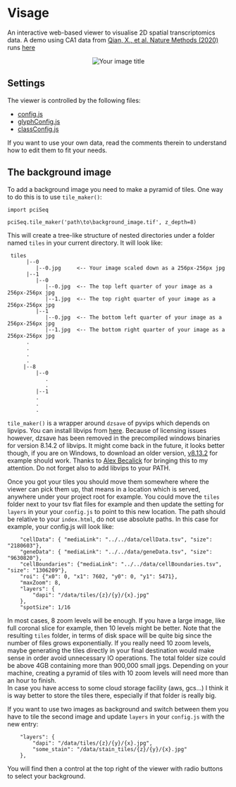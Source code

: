 # Visage
An interactive web-based viewer to visualise 2D spatial transcriptomics data. A demo using 
CA1 data from [Qian, X., et al. Nature Methods (2020)](https://www.nature.com/articles/s41592-019-0631-4) runs
 [here](https://acycliq.github.io/visage/)
<p align="center">
    <img src="https://github.com/acycliq/visage/blob/main/viewer/assets/screencast_resized.gif?raw=true" alt="Your image title"/>
</p>

## Settings
The viewer is controlled by the following files:

* [config.js](viewer/js/config.js)
* [glyphConfig.js](viewer/js/glyphConfig.js)
* [classConfig.js](viewer/js/classConfig.js)

If you want to use your own data, read the comments therein to understand how to edit them to fit your needs.


## The background image
To add a background image you need to make a pyramid of tiles. One way to do this is to use `tile_maker()`:
    
    import pciSeq

    pciSeq.tile_maker('path\to\background_image.tif', z_depth=8)

This will create a tree-like structure of nested directories under a folder named `tiles` in your current directory. It will look like:

     tiles 
          |--0
             |--0.jpg     <-- Your image scaled down as a 256px-256px jpg
          |--1
             |--0
                |--0.jpg  <-- The top left quarter of your image as a 256px-256px jpg
                |--1.jpg  <-- The top right quarter of your image as a 256px-256px jpg
             |--1
                |--0.jpg  <-- The bottom left quarter of your image as a 256px-256px jpg
                |--1.jpg  <-- The bottom right quarter of your image as a 256px-256px jpg
          .
          .
          .
          .
         |--8
             |--0
                .
                .
             |--1
             .
             .
             .

`tile_maker()` is a wrapper around `dzsave` of pyvips which depends on lipvips. You can install libvips from 
[here](https://www.libvips.org/install.html). Because of licensing issues however, dzsave has been removed 
in the precompiled windows binaries for version 8.14.2 of libvips. It might come back in the future, it looks better though,
if you are on Windows, to download an older version, [v8.13.2](https://github.com/libvips/build-win64-mxe/releases/tag/v8.13.2) 
for example should work. Thanks to [Alex Becalick](https://github.com/AlexBecalick) for bringing this to my attention. 
Do not forget also to add libvips to your PATH. 

Once you got your tiles you should move them somewhere where the viewer can pick them up, that means in a location which is served, 
anywhere under your project root for example. You could move the `tiles` folder next to your tsv flat files for example and then update 
the setting for `layers` in your your `config.js` to point to this new location. The path should be relative to your `index.html`, do not use absolute paths. In this case for example, your config.js will look like:


        "cellData": { "mediaLink": "../../data/cellData.tsv", "size": "2180603"},
        "geneData": { "mediaLink": "../../data/geneData.tsv", "size": "9630820"},
        "cellBoundaries": {"mediaLink": "../../data/cellBoundaries.tsv", "size": "1306209"},
        "roi": {"x0": 0, "x1": 7602, "y0": 0, "y1": 5471},
        "maxZoom": 8,
        "layers": {
            "dapi": "/data/tiles/{z}/{y}/{x}.jpg"
        },
        "spotSize": 1/16

In most cases, 8 zoom levels will be enough. If you have a large image, like full coronal slice for example, then 10 levels
might be better. Note that the resulting `tiles` folder, in terms of disk space will be quite big since the number of files grows 
exponentially. If you really need 10 zoom levels, maybe generating the tiles directly in your final destination would make sense 
in order avoid unnecessary IO operations. The total folder size could be above 4GB containing more than 900,000 small jpgs. Depending
on your machine, creating a pyramid of tiles with 10 zoom levels will need more than an hour to finish. \
In case you have access to some cloud storage facility (aws, gcs...) I think it is way better to store the tiles there, especially if that
folder is really big.

If you want to use two images as background and switch between them you have to tile the second image and update `layers` 
in your `config.js` with the new entry:

        "layers": {
            "dapi": "/data/tiles/{z}/{y}/{x}.jpg",
            "some_stain": "/data/stain_tiles/{z}/{y}/{x}.jpg"
        },

You will find then a control at the top right of the viewer with radio buttons to select your background. 

